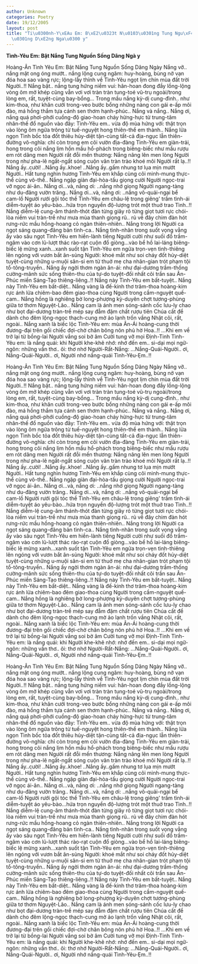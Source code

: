 ```yaml
---
author: Unknown
categories: Poetry
date: 19/12/2005
layout: post
title: "Ti\u0300nh-Y\xEAu Em: B\xE2\u0323t N\u0103\u0301ng Tung Ngu\xF4\u0300n S\xF4\
  \u0301ng D\xE2ng Nga\u0300 y"
---
```


**Tình-Yêu Em: Bật Nắng Tung Nguồn Sống Dâng Ngà y**

Hoàng-Ân
Tình Yêu Em: Bật Nắng Tung Nguồn Sống Dâng Ngày
       Nắng vỡ.. nắng mật o­ng óng mướt.. nắng lộng cung ngâm: huy-hoàng, bùng nở vạn đóa hoa sao vàng rực; lộng-lẫy thỉnh về Tình-Yêu ngọt lịm chín mùa đất trời Người..!!  Nắng bật.. nắng tung hứng niềm vui: hân-hoan đong đầy lồng-lộng vòng ôm mở khép cũng vẫn vơi vơi tràn tràn tung-toé vũ-trụ ngoài/trong lòng em, rất, tuyệt-cùng bay-bổng...  Trong mầu nắng kỳ-dị cung-đình.. như kim-thoa, như khăn cưới trong-veo bước bổng những nàng con gái e-ấp môi đào, má hồng thắm tựa cánh sen thơm hạnh-phúc..  Nắng và nắng.. Nắng ơi, nắng quá phơi-phới cuồng-độ giao-hoan cháy hừng-hực từ trung-tâm nhân-thế đổ nguồn vào đây: Tình-Yêu em.. vừa độ mùa hứng với: thật trọn vào lòng ôm ngửa trông từ tuế-nguyệt hong thiên-thể em thành.. Nắng lửa ngọn Tình bốc tỏa đốt thiêu hủy-diệt tận-cùng tất-cả địa-ngục lẫn thiên-đường vô-nghĩa: chỉ còn trong em cõi vườn địa-đàng Tình-Yêu em giàn-trải, hong trong cõi nắng lịm hồn mầu hổ-phách trong biêng-biếc như mầu rượu em rót dâng men Người rất đỗi mến thương:  Nắng nâng lên men lòng Người trong như pha-lê ngất-ngất sóng cuộn vân tràn trào khoé môi Người rất lạ..!!
      Nắng ấy..cười! ..Nắng ấy..khoe! ..Nắng ấy..gấm nhung tơ lụa mịn mướt Người.. Hất tung nghìn hương Tình-Yêu em khắp cùng cõi minh-mung thực-thể cùng vô-thể.. Nắng ngập giàn đại-hòa-tấu giọng cười Người ngọc-trai vỡ ngọc ái-ân.. Nắng ơi...và, nắng ơi: ..nắng nhớ giọng Người ngang-tàng như du-đãng vườn trăng.. Nắng ơi...và, nắng ơi: ..nắng vô-quải-ngại bể cam-lồ Người rưới gội tóc thề Tình-Yêu em châu-lệ trong giêng' trầm tình-ái diễm-tuyệt áo yêu-bào...hứa trọn nguyền độ-lượng trót một thuở trao Tình..!!
       Nắng diễm-lệ cung-âm thánh-thót đàn từng giây rỏ từng giọt tươi rực chói-lòa niềm vui tràn-trề như mưa mùa thanh giọng rũ.. rủ về đây chim đàn hót rưng-rức mầu hồng-hoang cỏ ngàn thiên-nhiên.. Nắng trong lời Người ca ngọt sáng quang-đãng bản tình-ca.. Nắng tình-nhân trong suốt vọng vẳng ấy vào sâu ngọt Tình-Yêu em hiền-lành tiếng Người cười như suối đổ trầm-ngâm vào cơn lũ-lượt thác rào-rạt cuộn đổ giòng...vào bể hồ lai-láng biêng-biếc lệ mừng xanh...xanh suốt tận Tình-Yêu em ngửa trọn-vẹn tình-thiêng lên ngóng với vươn bắt ân-sủng Người: khoé mắt như soi cháy đốt hủy-diệt tuyệt-cùng những u-muội sân-si em từ thuở mẹ cha nhân-gian trót phạm tội tổ-tông-truyền.. Nắng ấy ngời thơm ngàn ân-ái: như đại-dương trầm-thống cường-mãnh sức sống thiên-thu của tự-do tuyệt-đối nhất cõi trần sau Ân-Phúc miền Sáng-Tạo thiêng-liêng..!!
       Nắng này Tình-Yêu em bất-tuyệt.. Nắng này Tình-Yêu em bất-diệt.. Nắng vàng là đế-kinh thơ trâm-thoa hoàng-kim rực ánh lửa chiêm-bao đêm giao-thoa cùng Người trong cầm-nguyệt quế-cam.. Nắng hồng là nghiêng bờ long-phượng kỳ-duyên chợt tương-phùng giữa tơ thơm Nguyệt-Lão.. Nắng cam là ánh men sóng-sánh cốc lưu-ly chao như bọt đại-dương tràn-trề mép say đẫm đậm chất rượu tiên Chúa cất để dành cho đêm lộng-ngọc thạch-cung mờ ảo lạnh trốn vầng Nhật cõi, rất, ngoài.. Nắng xanh là biếc lộc Tình-Yêu em: mùa Ân-Ái hoàng-cung thời đương-đại trên gối chiếc đợi-chờ chăn bông nõn phủ hờ Hoa..!!
       ...Khi em về trở lại từ bồng-lai Người vẳng soi bờ âm Cười tung vỡ mọi Định-Tinh Tình-Yêu em:  là nắng quái: khi Người khe-khẽ nhớ: nhớ đến em.. si-dại mọi ngữ-ngôn: những vần thơ.. ôi: thơ nhớ Người-Rất-Nắng:
       ...Nắng-Quái-Người.. ơi, Nắng-Quái-Người.. ơi, Người nhớ nắng-quái Tình-Yêu-Ẹm..!!

Hoàng-Ân
Tình Yêu Em: Bật Nắng Tung Nguồn Sống Dâng Ngày
       Nắng vỡ.. nắng mật o­ng óng mướt.. nắng lộng cung ngâm: huy-hoàng, bùng nở vạn đóa hoa sao vàng rực; lộng-lẫy thỉnh về Tình-Yêu ngọt lịm chín mùa đất trời Người..!!  Nắng bật.. nắng tung hứng niềm vui: hân-hoan đong đầy lồng-lộng vòng ôm mở khép cũng vẫn vơi vơi tràn tràn tung-toé vũ-trụ ngoài/trong lòng em, rất, tuyệt-cùng bay-bổng...  Trong mầu nắng kỳ-dị cung-đình.. như kim-thoa, như khăn cưới trong-veo bước bổng những nàng con gái e-ấp môi đào, má hồng thắm tựa cánh sen thơm hạnh-phúc..  Nắng và nắng.. Nắng ơi, nắng quá phơi-phới cuồng-độ giao-hoan cháy hừng-hực từ trung-tâm nhân-thế đổ nguồn vào đây: Tình-Yêu em.. vừa độ mùa hứng với: thật trọn vào lòng ôm ngửa trông từ tuế-nguyệt hong thiên-thể em thành.. Nắng lửa ngọn Tình bốc tỏa đốt thiêu hủy-diệt tận-cùng tất-cả địa-ngục lẫn thiên-đường vô-nghĩa: chỉ còn trong em cõi vườn địa-đàng Tình-Yêu em giàn-trải, hong trong cõi nắng lịm hồn mầu hổ-phách trong biêng-biếc như mầu rượu em rót dâng men Người rất đỗi mến thương:  Nắng nâng lên men lòng Người trong như pha-lê ngất-ngất sóng cuộn vân tràn trào khoé môi Người rất lạ..!!
      Nắng ấy..cười! ..Nắng ấy..khoe! ..Nắng ấy..gấm nhung tơ lụa mịn mướt Người.. Hất tung nghìn hương Tình-Yêu em khắp cùng cõi minh-mung thực-thể cùng vô-thể.. Nắng ngập giàn đại-hòa-tấu giọng cười Người ngọc-trai vỡ ngọc ái-ân.. Nắng ơi...và, nắng ơi: ..nắng nhớ giọng Người ngang-tàng như du-đãng vườn trăng.. Nắng ơi...và, nắng ơi: ..nắng vô-quải-ngại bể cam-lồ Người rưới gội tóc thề Tình-Yêu em châu-lệ trong giêng' trầm tình-ái diễm-tuyệt áo yêu-bào...hứa trọn nguyền độ-lượng trót một thuở trao Tình..!!
       Nắng diễm-lệ cung-âm thánh-thót đàn từng giây rỏ từng giọt tươi rực chói-lòa niềm vui tràn-trề như mưa mùa thanh giọng rũ.. rủ về đây chim đàn hót rưng-rức mầu hồng-hoang cỏ ngàn thiên-nhiên.. Nắng trong lời Người ca ngọt sáng quang-đãng bản tình-ca.. Nắng tình-nhân trong suốt vọng vẳng ấy vào sâu ngọt Tình-Yêu em hiền-lành tiếng Người cười như suối đổ trầm-ngâm vào cơn lũ-lượt thác rào-rạt cuộn đổ giòng...vào bể hồ lai-láng biêng-biếc lệ mừng xanh...xanh suốt tận Tình-Yêu em ngửa trọn-vẹn tình-thiêng lên ngóng với vươn bắt ân-sủng Người: khoé mắt như soi cháy đốt hủy-diệt tuyệt-cùng những u-muội sân-si em từ thuở mẹ cha nhân-gian trót phạm tội tổ-tông-truyền.. Nắng ấy ngời thơm ngàn ân-ái: như đại-dương trầm-thống cường-mãnh sức sống thiên-thu của tự-do tuyệt-đối nhất cõi trần sau Ân-Phúc miền Sáng-Tạo thiêng-liêng..!!
       Nắng này Tình-Yêu em bất-tuyệt.. Nắng này Tình-Yêu em bất-diệt.. Nắng vàng là đế-kinh thơ trâm-thoa hoàng-kim rực ánh lửa chiêm-bao đêm giao-thoa cùng Người trong cầm-nguyệt quế-cam.. Nắng hồng là nghiêng bờ long-phượng kỳ-duyên chợt tương-phùng giữa tơ thơm Nguyệt-Lão.. Nắng cam là ánh men sóng-sánh cốc lưu-ly chao như bọt đại-dương tràn-trề mép say đẫm đậm chất rượu tiên Chúa cất để dành cho đêm lộng-ngọc thạch-cung mờ ảo lạnh trốn vầng Nhật cõi, rất, ngoài.. Nắng xanh là biếc lộc Tình-Yêu em: mùa Ân-Ái hoàng-cung thời đương-đại trên gối chiếc đợi-chờ chăn bông nõn phủ hờ Hoa..!!
       ...Khi em về trở lại từ bồng-lai Người vẳng soi bờ âm Cười tung vỡ mọi Định-Tinh Tình-Yêu em:  là nắng quái: khi Người khe-khẽ nhớ: nhớ đến em.. si-dại mọi ngữ-ngôn: những vần thơ.. ôi: thơ nhớ Người-Rất-Nắng:
       ...Nắng-Quái-Người.. ơi, Nắng-Quái-Người.. ơi, Người nhớ nắng-quái Tình-Yêu-Ẹm..!!

Hoàng-Ân
Tình Yêu Em: Bật Nắng Tung Nguồn Sống Dâng Ngày
       Nắng vỡ.. nắng mật o­ng óng mướt.. nắng lộng cung ngâm: huy-hoàng, bùng nở vạn đóa hoa sao vàng rực; lộng-lẫy thỉnh về Tình-Yêu ngọt lịm chín mùa đất trời Người..!!  Nắng bật.. nắng tung hứng niềm vui: hân-hoan đong đầy lồng-lộng vòng ôm mở khép cũng vẫn vơi vơi tràn tràn tung-toé vũ-trụ ngoài/trong lòng em, rất, tuyệt-cùng bay-bổng...  Trong mầu nắng kỳ-dị cung-đình.. như kim-thoa, như khăn cưới trong-veo bước bổng những nàng con gái e-ấp môi đào, má hồng thắm tựa cánh sen thơm hạnh-phúc..  Nắng và nắng.. Nắng ơi, nắng quá phơi-phới cuồng-độ giao-hoan cháy hừng-hực từ trung-tâm nhân-thế đổ nguồn vào đây: Tình-Yêu em.. vừa độ mùa hứng với: thật trọn vào lòng ôm ngửa trông từ tuế-nguyệt hong thiên-thể em thành.. Nắng lửa ngọn Tình bốc tỏa đốt thiêu hủy-diệt tận-cùng tất-cả địa-ngục lẫn thiên-đường vô-nghĩa: chỉ còn trong em cõi vườn địa-đàng Tình-Yêu em giàn-trải, hong trong cõi nắng lịm hồn mầu hổ-phách trong biêng-biếc như mầu rượu em rót dâng men Người rất đỗi mến thương:  Nắng nâng lên men lòng Người trong như pha-lê ngất-ngất sóng cuộn vân tràn trào khoé môi Người rất lạ..!!
      Nắng ấy..cười! ..Nắng ấy..khoe! ..Nắng ấy..gấm nhung tơ lụa mịn mướt Người.. Hất tung nghìn hương Tình-Yêu em khắp cùng cõi minh-mung thực-thể cùng vô-thể.. Nắng ngập giàn đại-hòa-tấu giọng cười Người ngọc-trai vỡ ngọc ái-ân.. Nắng ơi...và, nắng ơi: ..nắng nhớ giọng Người ngang-tàng như du-đãng vườn trăng.. Nắng ơi...và, nắng ơi: ..nắng vô-quải-ngại bể cam-lồ Người rưới gội tóc thề Tình-Yêu em châu-lệ trong giêng' trầm tình-ái diễm-tuyệt áo yêu-bào...hứa trọn nguyền độ-lượng trót một thuở trao Tình..!!
       Nắng diễm-lệ cung-âm thánh-thót đàn từng giây rỏ từng giọt tươi rực chói-lòa niềm vui tràn-trề như mưa mùa thanh giọng rũ.. rủ về đây chim đàn hót rưng-rức mầu hồng-hoang cỏ ngàn thiên-nhiên.. Nắng trong lời Người ca ngọt sáng quang-đãng bản tình-ca.. Nắng tình-nhân trong suốt vọng vẳng ấy vào sâu ngọt Tình-Yêu em hiền-lành tiếng Người cười như suối đổ trầm-ngâm vào cơn lũ-lượt thác rào-rạt cuộn đổ giòng...vào bể hồ lai-láng biêng-biếc lệ mừng xanh...xanh suốt tận Tình-Yêu em ngửa trọn-vẹn tình-thiêng lên ngóng với vươn bắt ân-sủng Người: khoé mắt như soi cháy đốt hủy-diệt tuyệt-cùng những u-muội sân-si em từ thuở mẹ cha nhân-gian trót phạm tội tổ-tông-truyền.. Nắng ấy ngời thơm ngàn ân-ái: như đại-dương trầm-thống cường-mãnh sức sống thiên-thu của tự-do tuyệt-đối nhất cõi trần sau Ân-Phúc miền Sáng-Tạo thiêng-liêng..!!
       Nắng này Tình-Yêu em bất-tuyệt.. Nắng này Tình-Yêu em bất-diệt.. Nắng vàng là đế-kinh thơ trâm-thoa hoàng-kim rực ánh lửa chiêm-bao đêm giao-thoa cùng Người trong cầm-nguyệt quế-cam.. Nắng hồng là nghiêng bờ long-phượng kỳ-duyên chợt tương-phùng giữa tơ thơm Nguyệt-Lão.. Nắng cam là ánh men sóng-sánh cốc lưu-ly chao như bọt đại-dương tràn-trề mép say đẫm đậm chất rượu tiên Chúa cất để dành cho đêm lộng-ngọc thạch-cung mờ ảo lạnh trốn vầng Nhật cõi, rất, ngoài.. Nắng xanh là biếc lộc Tình-Yêu em: mùa Ân-Ái hoàng-cung thời đương-đại trên gối chiếc đợi-chờ chăn bông nõn phủ hờ Hoa..!!
       ...Khi em về trở lại từ bồng-lai Người vẳng soi bờ âm Cười tung vỡ mọi Định-Tinh Tình-Yêu em:  là nắng quái: khi Người khe-khẽ nhớ: nhớ đến em.. si-dại mọi ngữ-ngôn: những vần thơ.. ôi: thơ nhớ Người-Rất-Nắng:
       ...Nắng-Quái-Người.. ơi, Nắng-Quái-Người.. ơi, Người nhớ nắng-quái Tình-Yêu-Ẹm..!!
